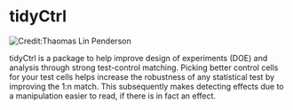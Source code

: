 # tidyCtrl

![Credit:Thaomas Lin Penderson](https://tidyrisk.org/img/pkg_placeholder.png)

tidyCtrl is a package to help improve design of experiments (DOE) and analysis through strong test-control matching.  Picking better control cells for your test cells helps increase the robustness of any statistical test by improving the 1:n match.  This subsequently makes detecting effects due to a manipulation easier to read, if there is in fact an effect.


